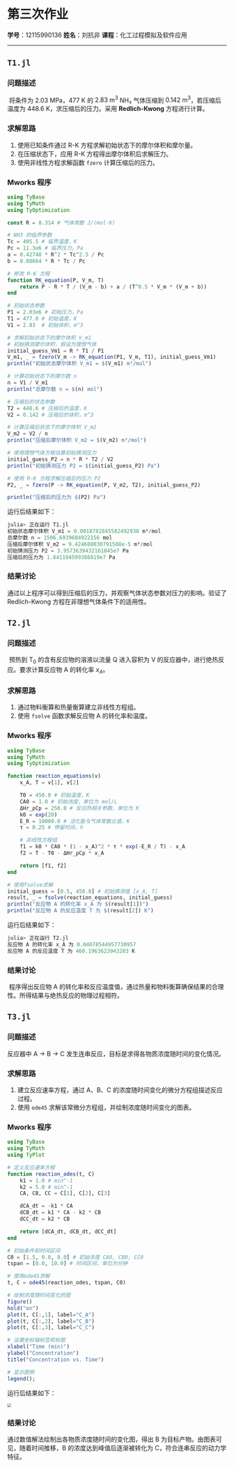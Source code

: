# 第三次作业

**学号**：12115990136
**姓名**：刘抗非
**课程**：化工过程模拟及软件应用

---

## `T1.jl`

### 问题描述  
​	将条件为 $2.03 \ \text{MPa}$，$477 \ \text{K}$ 的 $2.83 \ \text{m}^3$ NH₃ 气体压缩到 $0.142 \ \text{m}^3$，若压缩后温度为 $448.6 \ \text{K}$，求压缩后的压力。采用 **Redlich-Kwong** 方程进行计算。

### 求解思路  
1. 使用已知条件通过 R-K 方程求解初始状态下的摩尔体积和摩尔量。
2. 在压缩状态下，应用 R-K 方程得出摩尔体积后求解压力。
3. 使用非线性方程求解函数 `fzero` 计算压缩后的压力。

### Mworks 程序

```julia
using TyBase
using TyMath
using TyOptimization

const R = 8.314 # 气体常数 J/(mol·K)

# NH3 的临界参数
Tc = 405.5 # 临界温度，K
Pc = 11.3e6 # 临界压力，Pa
a = 0.42748 * R^2 * Tc^2.5 / Pc
b = 0.08664 * R * Tc / Pc

# 修改 R-K 方程
function RK_equation(P, V_m, T)
    return P - R * T / (V_m - b) + a / (T^0.5 * V_m * (V_m + b))
end

# 初始状态参数
P1 = 2.03e6 # 初始压力，Pa
T1 = 477.0 # 初始温度，K
V1 = 2.83  # 初始体积，m^3

# 求解初始状态下的摩尔体积 V_m1
# 初始猜测摩尔体积，假设为理想气体
initial_guess_Vm1 = R * T1 / P1
V_m1, _ = fzero(V_m -> RK_equation(P1, V_m, T1), initial_guess_Vm1)
println("初始状态摩尔体积 V_m1 = $(V_m1) m³/mol")

# 计算初始状态下的摩尔数 n
n = V1 / V_m1
println("总摩尔数 n = $(n) mol")

# 压缩后的状态参数
T2 = 448.6 # 压缩后的温度，K
V2 = 0.142 # 压缩后的体积，m^3

# 计算压缩后状态下的摩尔体积 V_m2
V_m2 = V2 / n
println("压缩后摩尔体积 V_m2 = $(V_m2) m³/mol")

# 使用理想气体方程估算初始猜测压力
initial_guess_P2 = n * R * T2 / V2
println("初始猜测压力 P2 = $(initial_guess_P2) Pa")

# 使用 R-K 方程求解压缩后的压力 P2
P2, _ = fzero(P -> RK_equation(P, V_m2, T2), initial_guess_P2)

println("压缩后的压力为 $(P2) Pa")
```

运行后结果如下：

```julia
julia> 正在运行 T1.jl
初始状态摩尔体积 V_m1 = 0.0018782845582492938 m³/mol
总摩尔数 n = 1506.6939604922156 mol
压缩后摩尔体积 V_m2 = 9.424608030791508e-5 m³/mol
初始猜测压力 P2 = 3.9573639432161845e7 Pa
压缩后的压力为 1.841194599386819e7 Pa
```

### 结果讨论  

​	通过以上程序可以得到压缩后的压力，并观察气体状态参数对压力的影响。验证了 Redlich-Kwong 方程在非理想气体条件下的适用性。

## `T2.jl`

### 问题描述  
​	预热到 $\text{T}_0$ 的含有反应物的溶液以流量 $\text{Q}$ 进入容积为 $\text{V}$ 的反应器中，进行绝热反应。要求计算反应物 A 的转化率 $x_A$。

### 求解思路  
1. 通过物料衡算和热量衡算建立非线性方程组。
2. 使用 `fsolve` 函数求解反应物 A 的转化率和温度。

### Mworks 程序

```julia
using TyBase
using TyMath
using TyOptimization

function reaction_equations(v)
    x_A, T = v[1], v[2]

    T0 = 450.0 # 初始温度，K
    CA0 = 1.0 # 初始浓度，单位为 mol/L
    ΔHr_ρCp = 250.0 # 反应热相关参数，单位为 K
    k0 = exp(20)
    E_R = 10000.0 # 活化能与气体常数比值，K
    τ = 0.25 # 停留时间，h

    # 非线性方程组
    f1 = k0 * CA0 * (1 - x_A)^2 * τ * exp(-E_R / T) - x_A
    f2 = T - T0 - ΔHr_ρCp * x_A

    return [f1, f2]
end

# 使用fsolve求解
initial_guess = [0.5, 450.0] # 初始猜测值 [x_A, T]
result, _ = fsolve(reaction_equations, initial_guess)
println("反应物 A 的转化率 x_A 为 $(result[1])")
println("反应物 A 的反应温度 T 为 $(result[2]) K")
```

运行后结果如下：

```julia
julia> 正在运行 T2.jl
反应物 A 的转化率 x_A 为 0.04078544957730957
反应物 A 的反应温度 T 为 460.1963623943203 K
```

### 结果讨论  

​	程序得出反应物 A 的转化率和反应温度值，通过热量和物料衡算确保结果的合理性。所得结果与绝热反应的物理过程相符。

## `T3.jl`

### 问题描述  
反应器中 A → B → C 发生连串反应，目标是求得各物质浓度随时间的变化情况。

### 求解思路  
1. 建立反应速率方程，通过 A、B、C 的浓度随时间变化的微分方程组描述反应过程。
2. 使用 `ode45` 求解该常微分方程组，并绘制浓度随时间变化的图表。

### Mworks 程序

```julia
using TyBase
using TyMath
using TyPlot

# 定义反应速率方程
function reaction_odes(t, C)
    k1 = 1.0 # min^-1
    k2 = 5.0 # min^-1
    CA, CB, CC = C[1], C[2], C[3]

    dCA_dt = -k1 * CA
    dCB_dt = k1 * CA - k2 * CB
    dCC_dt = k2 * CB

    return [dCA_dt, dCB_dt, dCC_dt]
end

# 初始条件和时间区间
C0 = [1.5, 0.0, 0.0] # 初始浓度 CA0, CB0, CC0
tspan = [0.0, 10.0] # 时间区间，单位为分钟

# 使用ode45求解
t, C = ode45(reaction_odes, tspan, C0)

# 绘制浓度随时间变化的图
figure()
hold("on")
plot(t, C[:,1], label="C_A")
plot(t, C[:,2], label="C_B")
plot(t, C[:,3], label="C_C")

# 设置坐标轴标签和标题
xlabel("Time (min)")
ylabel("Concentration")
title("Concentration vs. Time")

# 显示图例
legend();
```

运行后结果如下：

<img src="T3.png" style="zoom:58%;" />

### 结果讨论  

通过数值解法绘制出各物质浓度随时间的变化图，得出 B 为目标产物。由图表可见，随着时间推移，B 的浓度达到峰值后逐渐被转化为 C，符合连串反应的动力学特征。